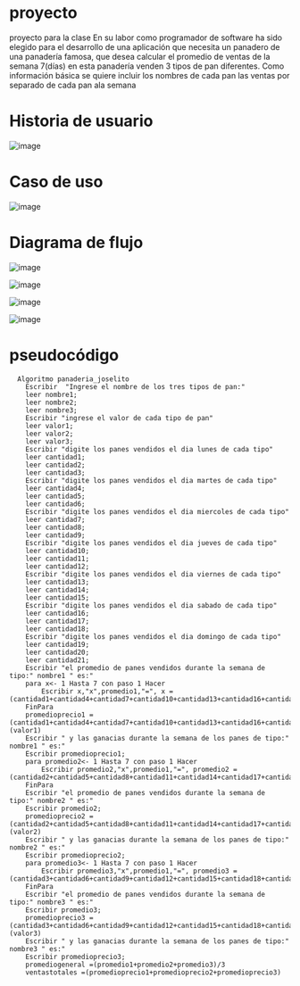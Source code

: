 # proyecto
proyecto para la clase 
En su labor como programador de software ha sido elegido para el desarrollo de una aplicación que necesita un panadero de una panadería famosa, que desea calcular el promedio de ventas de la semana 7(días) en esta panadería venden 3 tipos de pan diferentes. Como información básica se quiere incluir los nombres de cada pan las ventas por separado de cada pan ala semana
# Historia de usuario
![image](https://github.com/darknaran/proyecto/assets/112526473/b839c640-3056-4697-8f21-eacce2e8f87b)

# Caso de uso
![image](https://github.com/darknaran/proyecto/assets/112526473/89effa73-7e96-4688-a346-b38cc3553892)

# Diagrama de flujo

![image](https://github.com/darknaran/proyecto/assets/112526473/a3331c1e-1cf9-436f-b78b-46ede5e5c5e5)

![image](https://github.com/darknaran/proyecto/assets/112526473/ebf6bf23-4343-4a65-b0ad-e31cb9f672df)

![image](https://github.com/darknaran/proyecto/assets/112526473/9fa4bba2-b575-436e-9a5f-9aeeb6d8bcad)

![image](https://github.com/darknaran/proyecto/assets/112526473/f374257a-3776-4b7a-b2c8-cfbced77590f)



# pseudocódigo

	  Algoritmo panaderia_joselito
		Escribir  "Ingrese el nombre de los tres tipos de pan:"
		leer nombre1;
		leer nombre2;
		leer nombre3;
		Escribir "ingrese el valor de cada tipo de pan"
		leer valor1;
		leer valor2;
		leer valor3;
		Escribir "digite los panes vendidos el dia lunes de cada tipo"
		leer cantidad1;
		leer cantidad2;
		leer cantidad3;
		Escribir "digite los panes vendidos el dia martes de cada tipo"
		leer cantidad4;
		leer cantidad5;
		leer cantidad6;
		Escribir "digite los panes vendidos el dia miercoles de cada tipo"
		leer cantidad7;
		leer cantidad8;
		leer cantidad9;
		Escribir "digite los panes vendidos el dia jueves de cada tipo"
		leer cantidad10;
		leer cantidad11;
		leer cantidad12;
		Escribir "digite los panes vendidos el dia viernes de cada tipo"
		leer cantidad13;
		leer cantidad14;
		leer cantidad15;
		Escribir "digite los panes vendidos el dia sabado de cada tipo"
		leer cantidad16;
		leer cantidad17;
		leer cantidad18;
		Escribir "digite los panes vendidos el dia domingo de cada tipo"
		leer cantidad19;
		leer cantidad20;
		leer cantidad21;
		Escribir "el promedio de panes vendidos durante la semana de tipo:" nombre1 " es:"
		para x<- 1 Hasta 7 con paso 1 Hacer
			Escribir x,"x",promedio1,"=", x = (cantidad1+cantidad4+cantidad7+cantidad10+cantidad13+cantidad16+cantidad19)/7
		FinPara
		promedioprecio1 =(cantidad1+cantidad4+cantidad7+cantidad10+cantidad13+cantidad16+cantidad19)*(valor1)
		Escribir " y las ganacias durante la semana de los panes de tipo:" nombre1 " es:" 
		Escribir promedioprecio1;
		para promedio2<- 1 Hasta 7 con paso 1 Hacer
			Escribir promedio2,"x",promedio1,"=", promedio2 =  (cantidad2+cantidad5+cantidad8+cantidad11+cantidad14+cantidad17+cantidad20)/7
		FinPara
		Escribir "el promedio de panes vendidos durante la semana de tipo:" nombre2 " es:"
		Escribir promedio2;
		promedioprecio2 =(cantidad2+cantidad5+cantidad8+cantidad11+cantidad14+cantidad17+cantidad20)*(valor2)
		Escribir " y las ganacias durante la semana de los panes de tipo:" nombre2 " es:" 
		Escribir promedioprecio2;
		para promedio3<- 1 Hasta 7 con paso 1 Hacer
			Escribir promedio3,"x",promedio1,"=", promedio3 =  (cantidad3+cantidad6+cantidad9+cantidad12+cantidad15+cantidad18+cantidad21)/7
		FinPara
		Escribir "el promedio de panes vendidos durante la semana de tipo:" nombre3 " es:"
		Escribir promedio3;
		promedioprecio3 =(cantidad3+cantidad6+cantidad9+cantidad12+cantidad15+cantidad18+cantidad21)*(valor3)
		Escribir " y las ganacias durante la semana de los panes de tipo:" nombre3 " es:" 
		Escribir promedioprecio3;
		promediogeneral =(promedio1+promedio2+promedio3)/3
		ventastotales =(promedioprecio1+promedioprecio2+promedioprecio3)
 
